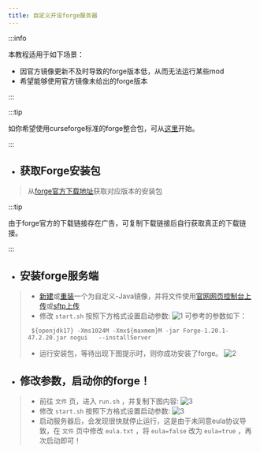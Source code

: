 ```yaml
---
title: 自定义开设forge服务器
---
```

   
:::info
   
本教程适用于如下场景：   
- 因官方镜像更新不及时导致的forge版本低，从而无法运行某些mod
- 希望能够使用官方镜像未给出的forge版本
   
:::

:::tip
   
如你希望使用curseforge标准的forge整合包，可从[这里](./202-forgeinstall.md#修改参数启动你的forge)开始。
   
:::

- ## 获取Forge安装包
   
>从[forge官方下载地址](https://files.minecraftforge.net/net/minecraftforge/forge/)获取对应版本的安装包
     
:::tip
   
由于forge官方的下载链接存在广告，可复制下载链接后自行获取真正的下载链接。
   
:::
   
- ## 安装forge服务端
   
> - [新建](../10-createserver.md)或[重装](../15-reinstall.md)一个为自定义-Java镜像，并将文件使用[官网网页控制台上传](../11-upload.md)或[sftp上传](../30-sftp.md)
> - 修改 `start.sh` 按照下方格式设置启动参数:
> ![1](/img/pages/MCJE-202-forgeinstall-1.png)
> 可参考的参数如下：
> ```
>  ${openjdk17} -Xms1024M -Xmx${maxmem}M -jar Forge-1.20.1-47.2.20.jar nogui   --installServer
> ```
> - 运行安装包，等待出现下图提示时，则你成功安装了forge。
> ![2](/img/pages/MCJE-202-forgeinstall-2.png)
   
- ## 修改参数，启动你的forge！
       
> - 前往 `文件` 页，进入 `run.sh` ，并复制下图内容:
> ![3](/img/pages/MCJE-202-forgeinstall-3.png)
> - 修改 `start.sh` 按照下方格式设置启动参数:
> ![3](/img/pages/MCJE-202-forgeinstall-4.png)
> - 启动服务器后，会发现很快就停止运行，这是由于未同意eula协议导致，在 `文件` 页中修改 `eula.txt` ，将 `eula=false` 改为 `eula=true` ，再次启动即可！
 

